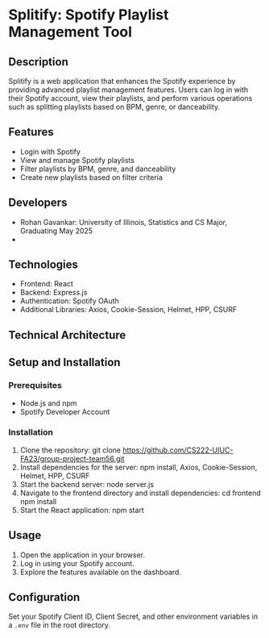 # Splitify: Spotify Playlist Management Tool

## Description
Splitify is a web application that enhances the Spotify experience by providing advanced playlist management features. Users can log in with their Spotify account, view their playlists, and perform various operations such as splitting playlists based on BPM, genre, or danceability.

## Features
- Login with Spotify
- View and manage Spotify playlists
- Filter playlists by BPM, genre, and danceability
- Create new playlists based on filter criteria

## Developers

- Rohan Gavankar: University of Illinois, Statistics and CS Major, Graduating May 2025
- 
## Technologies
- Frontend: React
- Backend: Express.js
- Authentication: Spotify OAuth
- Additional Libraries: Axios, Cookie-Session, Helmet, HPP, CSURF

## Technical Architecture


## Setup and Installation
### Prerequisites
- Node.js and npm
- Spotify Developer Account

### Installation
1. Clone the repository: git clone https://github.com/CS222-UIUC-FA23/group-project-team56.git
2. Install dependencies for the server: npm install, Axios, Cookie-Session, Helmet, HPP, CSURF
3. Start the backend server: node server.js
4. Navigate to the frontend directory and install dependencies: cd frontend npm install
5. Start the React application: npm start


## Usage
1. Open the application in your browser.
2. Log in using your Spotify account.
3. Explore the features available on the dashboard.

## Configuration
Set your Spotify Client ID, Client Secret, and other environment variables in a `.env` file in the root directory.

